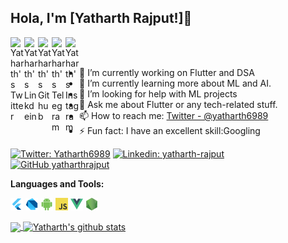 ## Hola, I'm [Yatharth Rajput!]👋



<a href="https://twitter.com/yatharth6989">
  <img align="left" alt="Yatharth's Twitter" width="22px" src="https://cdn.jsdelivr.net/npm/simple-icons@v3/icons/twitter.svg" />
</a>
<a href="https://linkedin.com/in/imthepk">
  <img align="left" alt="Yatharth's Linkdein" width="22px" src="https://cdn.jsdelivr.net/npm/simple-icons@v3/icons/linkedin.svg" />
</a>
<a href="https://github.com/iampawan">
  <img align="left" alt="Yatharth's Github" width="22px" src="https://cdn.jsdelivr.net/npm/simple-icons@v3/icons/github.svg" />
</a>
<a href="https://t.me/imthepk">
  <img align="left" alt="Yatharth's Telegram" width="22px" src="https://cdn.jsdelivr.net/npm/simple-icons@v3/icons/telegram.svg" />
</a>
<a href="https://instagram.com/codepur_ka_superhero/">
  <img align="left" alt="Yatharth's Instagram" width="22px" src="https://cdn.jsdelivr.net/npm/simple-icons@v3/icons/instagram.svg" />
</a>



<br/>
<br/>


- 🔭 I’m currently working on Flutter and DSA
- 🌱 I’m currently learning more about ML and AI.
- 🤔 I’m looking for help with ML projects
- 💬 Ask me about Flutter or any tech-related stuff.
- 📫 How to reach me: [Twitter - @yatharth6989](https://twitter.com/yatharth6989)
- ⚡ Fun fact: I have an excellent skill:Googling

[![Twitter: Yatharth6989](https://img.shields.io/twitter/follow/yatharth6989?style=social)](https://twitter.com/yatharth6989)
[![Linkedin: yatharth-rajput](https://img.shields.io/badge/-yatharth-blue?style=flat-square&logo=Linkedin&logoColor=white&link=https://www.linkedin.com/in/yatharth-rajput-631780188)](https://www.linkedin.com/in/yatharth-rajput-631780188)
[![GitHub yatharthrajput](https://img.shields.io/github/followers/yatharthrajput?label=follow&style=social)](https://github.com/yatharthrajput)
<!-- [![website](https://img.shields.io/badge/PortfolioWebsite-yath.live-2648ff?style=flat-square&logo=google-chrome)](https://yath.live/) -->


**Languages and Tools:**  

<code><img height="20" src="https://raw.githubusercontent.com/github/explore/80688e429a7d4ef2fca1e82350fe8e3517d3494d/topics/flutter/flutter.png"></code>
<code><img height="20" src="https://raw.githubusercontent.com/github/explore/80688e429a7d4ef2fca1e82350fe8e3517d3494d/topics/dart/dart.png"></code>
<code><img height="20" src="https://raw.githubusercontent.com/github/explore/80688e429a7d4ef2fca1e82350fe8e3517d3494d/topics/android/android.png"></code>
<code><img height="20" src="https://raw.githubusercontent.com/github/explore/80688e429a7d4ef2fca1e82350fe8e3517d3494d/topics/javascript/javascript.png"></code>
<code><img height="20" src="https://raw.githubusercontent.com/github/explore/80688e429a7d4ef2fca1e82350fe8e3517d3494d/topics/vue/vue.png"></code>
<code><img height="20" src="https://raw.githubusercontent.com/github/explore/80688e429a7d4ef2fca1e82350fe8e3517d3494d/topics/nodejs/nodejs.png"></code>    

<a href="https://github.com/yatharthrajput">
  <img align="center" src="https://github-readme-stats.vercel.app/api/top-langs/?username=yatharthrajput&theme=light&hide_langs_below=1" />
</a>
<a href="https://github.com/yatharthrajput">
 <img align="center" src="https://github-readme-stats.vercel.app/api?username=yatharthrajput&show_icons=true&theme=light&line_height=27" alt="Yatharth's github stats"/>
</a>
                                                                                                            

